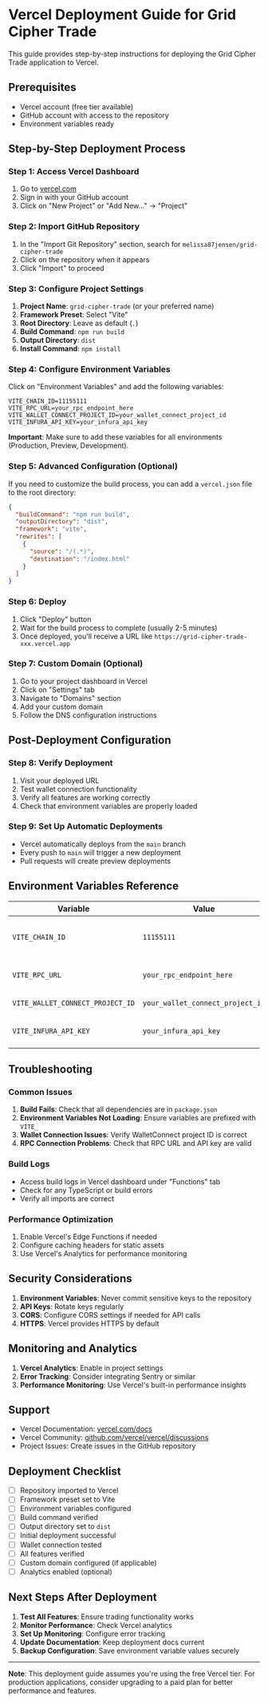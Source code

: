 # Vercel Deployment Guide for Grid Cipher Trade

This guide provides step-by-step instructions for deploying the Grid Cipher Trade application to Vercel.

## Prerequisites

- Vercel account (free tier available)
- GitHub account with access to the repository
- Environment variables ready

## Step-by-Step Deployment Process

### Step 1: Access Vercel Dashboard

1. Go to [vercel.com](https://vercel.com)
2. Sign in with your GitHub account
3. Click on "New Project" or "Add New..." → "Project"

### Step 2: Import GitHub Repository

1. In the "Import Git Repository" section, search for `melissa87jensen/grid-cipher-trade`
2. Click on the repository when it appears
3. Click "Import" to proceed

### Step 3: Configure Project Settings

1. **Project Name**: `grid-cipher-trade` (or your preferred name)
2. **Framework Preset**: Select "Vite"
3. **Root Directory**: Leave as default (`.`)
4. **Build Command**: `npm run build`
5. **Output Directory**: `dist`
6. **Install Command**: `npm install`

### Step 4: Configure Environment Variables

Click on "Environment Variables" and add the following variables:

```
VITE_CHAIN_ID=11155111
VITE_RPC_URL=your_rpc_endpoint_here
VITE_WALLET_CONNECT_PROJECT_ID=your_wallet_connect_project_id
VITE_INFURA_API_KEY=your_infura_api_key
```

**Important**: Make sure to add these variables for all environments (Production, Preview, Development).

### Step 5: Advanced Configuration (Optional)

If you need to customize the build process, you can add a `vercel.json` file to the root directory:

```json
{
  "buildCommand": "npm run build",
  "outputDirectory": "dist",
  "framework": "vite",
  "rewrites": [
    {
      "source": "/(.*)",
      "destination": "/index.html"
    }
  ]
}
```

### Step 6: Deploy

1. Click "Deploy" button
2. Wait for the build process to complete (usually 2-5 minutes)
3. Once deployed, you'll receive a URL like `https://grid-cipher-trade-xxx.vercel.app`

### Step 7: Custom Domain (Optional)

1. Go to your project dashboard in Vercel
2. Click on "Settings" tab
3. Navigate to "Domains" section
4. Add your custom domain
5. Follow the DNS configuration instructions

## Post-Deployment Configuration

### Step 8: Verify Deployment

1. Visit your deployed URL
2. Test wallet connection functionality
3. Verify all features are working correctly
4. Check that environment variables are properly loaded

### Step 9: Set Up Automatic Deployments

- Vercel automatically deploys from the `main` branch
- Every push to `main` will trigger a new deployment
- Pull requests will create preview deployments

## Environment Variables Reference

| Variable | Value | Description |
|----------|-------|-------------|
| `VITE_CHAIN_ID` | `11155111` | Ethereum Sepolia testnet chain ID |
| `VITE_RPC_URL` | `your_rpc_endpoint_here` | RPC endpoint for blockchain connection |
| `VITE_WALLET_CONNECT_PROJECT_ID` | `your_wallet_connect_project_id` | WalletConnect project ID |
| `VITE_INFURA_API_KEY` | `your_infura_api_key` | Infura API key for RPC access |

## Troubleshooting

### Common Issues

1. **Build Fails**: Check that all dependencies are in `package.json`
2. **Environment Variables Not Loading**: Ensure variables are prefixed with `VITE_`
3. **Wallet Connection Issues**: Verify WalletConnect project ID is correct
4. **RPC Connection Problems**: Check that RPC URL and API key are valid

### Build Logs

- Access build logs in Vercel dashboard under "Functions" tab
- Check for any TypeScript or build errors
- Verify all imports are correct

### Performance Optimization

1. Enable Vercel's Edge Functions if needed
2. Configure caching headers for static assets
3. Use Vercel's Analytics for performance monitoring

## Security Considerations

1. **Environment Variables**: Never commit sensitive keys to the repository
2. **API Keys**: Rotate keys regularly
3. **CORS**: Configure CORS settings if needed for API calls
4. **HTTPS**: Vercel provides HTTPS by default

## Monitoring and Analytics

1. **Vercel Analytics**: Enable in project settings
2. **Error Tracking**: Consider integrating Sentry or similar
3. **Performance Monitoring**: Use Vercel's built-in performance insights

## Support

- Vercel Documentation: [vercel.com/docs](https://vercel.com/docs)
- Vercel Community: [github.com/vercel/vercel/discussions](https://github.com/vercel/vercel/discussions)
- Project Issues: Create issues in the GitHub repository

## Deployment Checklist

- [ ] Repository imported to Vercel
- [ ] Framework preset set to Vite
- [ ] Environment variables configured
- [ ] Build command verified
- [ ] Output directory set to `dist`
- [ ] Initial deployment successful
- [ ] Wallet connection tested
- [ ] All features verified
- [ ] Custom domain configured (if applicable)
- [ ] Analytics enabled (optional)

## Next Steps After Deployment

1. **Test All Features**: Ensure trading functionality works
2. **Monitor Performance**: Check Vercel analytics
3. **Set Up Monitoring**: Configure error tracking
4. **Update Documentation**: Keep deployment docs current
5. **Backup Configuration**: Save environment variable values securely

---

**Note**: This deployment guide assumes you're using the free Vercel tier. For production applications, consider upgrading to a paid plan for better performance and features.
